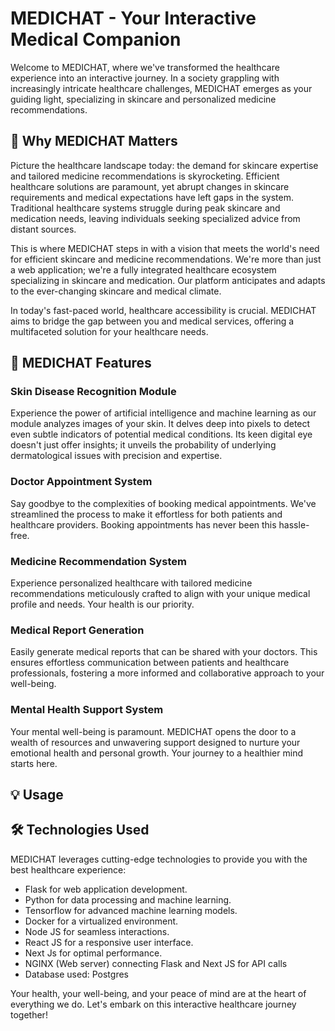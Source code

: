# MEDICHAT - Your Interactive Medical Companion

Welcome to MEDICHAT, where we've transformed the healthcare experience into an interactive journey. In a society grappling with increasingly intricate healthcare challenges, MEDICHAT emerges as your guiding light, specializing in skincare and personalized medicine recommendations. 

## 🌟 Why MEDICHAT Matters

Picture the healthcare landscape today: the demand for skincare expertise and tailored medicine recommendations is skyrocketing. Efficient healthcare solutions are paramount, yet abrupt changes in skincare requirements and medical expectations have left gaps in the system. Traditional healthcare systems struggle during peak skincare and medication needs, leaving individuals seeking specialized advice from distant sources.

This is where MEDICHAT steps in with a vision that meets the world's need for efficient skincare and medicine recommendations. We're more than just a web application; we're a fully integrated healthcare ecosystem specializing in skincare and medication. Our platform anticipates and adapts to the ever-changing skincare and medical climate.

In today's fast-paced world, healthcare accessibility is crucial. MEDICHAT aims to bridge the gap between you and medical services, offering a multifaceted solution for your healthcare needs.

## 🚀 MEDICHAT Features

### Skin Disease Recognition Module
Experience the power of artificial intelligence and machine learning as our module analyzes images of your skin. It delves deep into pixels to detect even subtle indicators of potential medical conditions. Its keen digital eye doesn't just offer insights; it unveils the probability of underlying dermatological issues with precision and expertise.

### Doctor Appointment System
Say goodbye to the complexities of booking medical appointments. We've streamlined the process to make it effortless for both patients and healthcare providers. Booking appointments has never been this hassle-free.

### Medicine Recommendation System
Experience personalized healthcare with tailored medicine recommendations meticulously crafted to align with your unique medical profile and needs. Your health is our priority.

### Medical Report Generation
Easily generate medical reports that can be shared with your doctors. This ensures effortless communication between patients and healthcare professionals, fostering a more informed and collaborative approach to your well-being.

### Mental Health Support System
Your mental well-being is paramount. MEDICHAT opens the door to a wealth of resources and unwavering support designed to nurture your emotional health and personal growth. Your journey to a healthier mind starts here.

## 💡 Usage


## 🛠️ Technologies Used
MEDICHAT leverages cutting-edge technologies to provide you with the best healthcare experience:

- Flask for web application development.
- Python for data processing and machine learning.
- Tensorflow for advanced machine learning models.
- Docker for a virtualized environment.
- Node JS for seamless interactions.
- React JS for a responsive user interface.
- Next Js for optimal performance.
- NGINX (Web server) connecting Flask and Next JS for API calls
- Database used: Postgres

Your health, your well-being, and your peace of mind are at the heart of everything we do. Let's embark on this interactive healthcare journey together!
